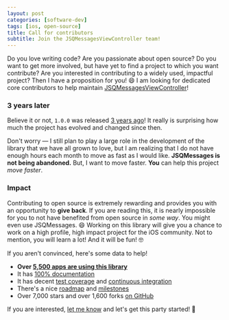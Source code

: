 ```yaml
---
layout: post
categories: [software-dev]
tags: [ios, open-source]
title: Call for contributors
subtitle: Join the JSQMessagesViewController team!
---
```


Do you love writing code? Are you passionate about open source? Do you want to get more involved, but have yet to find a project to which you want contribute? Are you interested in contributing to a widely used, impactful project? Then I have a proposition for you! 😄 I am looking for dedicated core contributors to help maintain [JSQMessagesViewController](https://github.com/jessesquires/JSQMessagesViewController)!

<!--excerpt-->

### 3 years later

Believe it or not, `1.0.0` was released [3 years ago](https://github.com/jessesquires/JSQMessagesViewController/releases/tag/1.0.0)! It really is surprising how much the project has evolved and changed since then.

Don't worry &mdash; I still plan to play a large role in the development of the library that we have all grown to love, but I am realizing that I do not have enough hours each month to move as fast as I would like. **JSQMessages is not being abandoned.** But, I want to move faster. **You** can help this project *move faster*.

### Impact

Contributing to open source is extremely rewarding and provides you with an opportunity to **give back**. If you are reading this, it is nearly impossible for you to not have benefited from open source in *some way*. You might even use JSQMessages. 😄 Working on this library will give you a chance to work on a high profile, high impact project for the iOS community. Not to mention, you will learn a lot! And it will be fun! 🤓

If you aren't convinced, here's some data to help!

* **Over [5,500 apps are using this library](https://cocoapods.org/pods/JSQMessagesViewController)**
* It has [100% documentation](http://cocoadocs.org/docsets/JSQMessagesViewController/)
* It has decent [test coverage](https://codecov.io/github/jessesquires/JSQMessagesViewController) and [continuous integration](https://travis-ci.org/jessesquires/JSQMessagesViewController)
* There's a nice [roadmap](https://github.com/jessesquires/JSQMessagesViewController/issues/1216) and [milestones](https://github.com/jessesquires/JSQMessagesViewController/milestones)
* Over 7,000 stars and over 1,600 forks [on GitHub](https://github.com/jessesquires/JSQMessagesViewController)

If you are interested, [let me know](https://twitter.com/jesse_squires) and let's get this party started! 🎉
